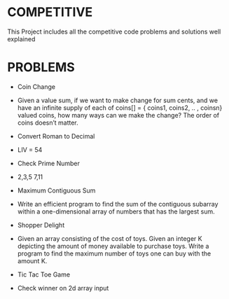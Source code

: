# COMPETITIVE

This Project includes all the competitive code problems and solutions well explained

# PROBLEMS
- Coin Change
-  Given a value sum, if we want to make change for sum cents, and we have an infinite supply of each of coins[] = { coins1, coins2, .. , coinsn} valued coins, how many ways can we make the change? The order of coins doesn’t matter.

- Convert Roman to Decimal
-  LIV = 54

- Check Prime Number
-  2,3,5 7,11
- Maximum Contiguous Sum
-  Write an efficient program to find the sum of the contiguous subarray within a one-dimensional array of numbers that has the largest sum. 
- Shopper Delight
-  Given an array consisting of the cost of toys. Given an integer K depicting the amount of money available to purchase toys. Write a program to find the maximum number of toys one can buy with the amount K. 

- Tic Tac Toe Game
-  Check winner on 2d array input


